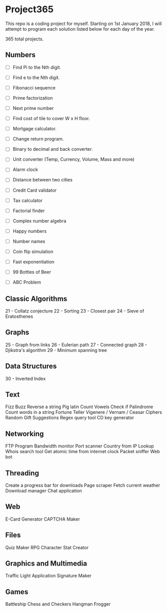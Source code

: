 # Project365

This repo is a coding project for myself.
Starting on 1st January 2018, I will attempt to program each solution listed below for each day of the year.

365 total projects.

## Numbers
- [ ] Find Pi to the Nth digit.
- [ ] Find e to the Nth digit.
- [ ] Fibonacci sequence
- [ ] Prime factorization
- [ ] Next prime number
- [ ] Find cost of tile to cover W x H floor.
- [ ] Mortgage calculator.
- [ ] Change return program.
- [ ] Binary to decimal and back converter.
- [ ] Unit converter (Temp, Currency, Volume, Mass and more)
- [ ] Alarm clock
- [ ] Distance between two cities
- [ ] Credit Card validator
- [ ] Tax calculator
- [ ] Factorial finder
- [ ] Complex number algebra
- [ ] Happy numbers
- [ ] Number names
- [ ] Coin flip simulation
- [ ] Fast exponentiation
- [ ] 99 Bottles of Beer
- [ ] ABC Problem


## Classic Algorithms
21	- Collatz conjecture
22	- Sorting
23	- Closest pair
24	- Sieve of Eratosthenes

## Graphs
25	- Graph from links
26	- Eulerian path
27	- Connected graph
28	- Djikstra's algorithm
29	- Minimum spanning tree

## Data Structures
30	- Inverted Index

## Text
Fizz Buzz
Reverse a string
Pig latin
Count Vowels
Check if Palindrome
Count words in a string
Fortune Teller
Vigenere / Vernam / Ceasar Ciphers
Random Gift Suggestions
Regex query tool
CD key generator

## Networking
FTP Program
Bandwidth monitor
Port scanner
Country from IP Lookup
Whois search tool
Get atomic time from internet clock
Packet sniffer
Web bot

## Threading
Create a progress bar for downloads
Page scraper
Fetch current weather
Download manager
Chat application

## Web
E-Card Generator
CAPTCHA Maker

## Files
Quiz Maker
RPG Character Stat Creator

## Graphics and Multimedia
Traffic Light Application
Signature Maker

## Games
Battleship
Chess and Checkers
Hangman
Frogger
